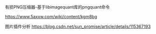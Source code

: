 有损PNG压缩器-基于libimagequant库的pngquant命令

https://www.5axxw.com/wiki/content/kgm8bg




图片插件分析
https://blog.csdn.net/sun_promise/article/details/115367193












